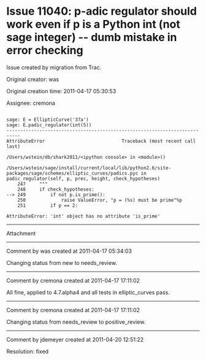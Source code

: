 # Issue 11040: p-adic regulator should work even if p is a Python int (not sage integer) -- dumb mistake in error checking

Issue created by migration from Trac.

Original creator: was

Original creation time: 2011-04-17 05:30:53

Assignee: cremona


```

sage: E = EllipticCurve('37a')
sage: E.padic_regulator(int(5))
---------------------------------------------------------------------------
AttributeError                            Traceback (most recent call last)

/Users/wstein/db/shark2011/<ipython console> in <module>()

/Users/wstein/sage/install/current/local/lib/python2.6/site-packages/sage/schemes/elliptic_curves/padics.pyc in padic_regulator(self, p, prec, height, check_hypotheses)
    247     """
    248     if check_hypotheses:
--> 249         if not p.is_prime():
    250             raise ValueError, "p = (%s) must be prime"%p
    251         if p == 2:

AttributeError: 'int' object has no attribute 'is_prime'
```



---

Attachment


---

Comment by was created at 2011-04-17 05:34:03

Changing status from new to needs_review.


---

Comment by cremona created at 2011-04-17 17:11:02

All fine, applied to 4.7.alpha4 and all tests in elliptic_curves pass.


---

Comment by cremona created at 2011-04-17 17:11:02

Changing status from needs_review to positive_review.


---

Comment by jdemeyer created at 2011-04-20 12:51:22

Resolution: fixed

